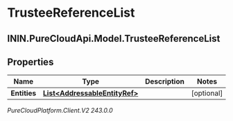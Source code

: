 # TrusteeReferenceList

## ININ.PureCloudApi.Model.TrusteeReferenceList

## Properties

|Name | Type | Description | Notes|
|------------ | ------------- | ------------- | -------------|
| **Entities** | [**List&lt;AddressableEntityRef&gt;**](AddressableEntityRef) |  | [optional] |



_PureCloudPlatform.Client.V2 243.0.0_

